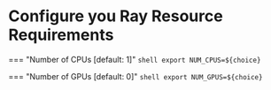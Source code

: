 # Configure you Ray Resource Requirements

=== "Number of CPUs [default: 1]"
    ```shell
    export NUM_CPUS=${choice}
    ```

=== "Number of GPUs [default: 0]"
    ```shell
    export NUM_GPUS=${choice}
    ```

